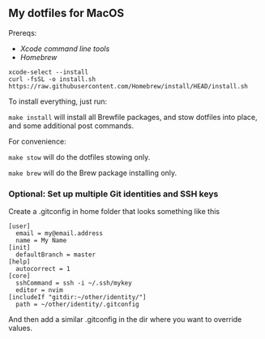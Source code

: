 ## My dotfiles for MacOS

Prereqs:

- _Xcode command line tools_
- _Homebrew_

```
xcode-select --install
curl -fsSL -o install.sh https://raw.githubusercontent.com/Homebrew/install/HEAD/install.sh
```

To install everything, just run:

`make install` will install all Brewfile packages, and stow dotfiles into place, and some additional post commands.

For convenience:

`make stow` will do the dotfiles stowing only.

`make brew` will do the Brew package installing only.

### Optional: Set up multiple Git identities and SSH keys

Create a .gitconfig in home folder that looks something like this

```
[user]
  email = my@email.address
  name = My Name
[init]
  defaultBranch = master
[help]
  autocorrect = 1
[core]
  sshCommand = ssh -i ~/.ssh/mykey
  editor = nvim
[includeIf "gitdir:~/other/identity/"]
  path = ~/other/identity/.gitconfig
```

And then add a similar .gitconfig in the dir where you want to override values.
